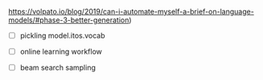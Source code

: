https://volpato.io/blog/2019/can-i-automate-myself-a-brief-on-language-models/#phase-3-better-generation)
- [ ] pickling model.itos.vocab
- [ ] online learning workflow
- [ ] beam search sampling

